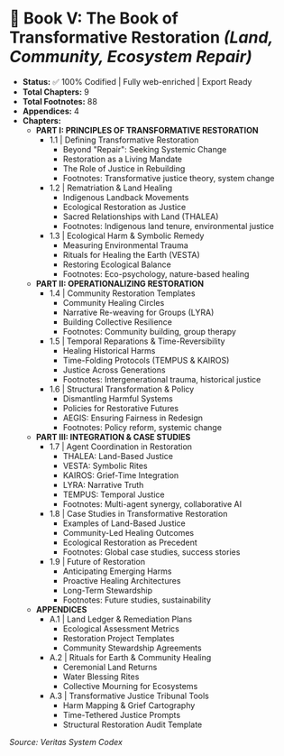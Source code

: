 # 📘 Book V: The Book of Transformative Restoration *(Land, Community, Ecosystem Repair)*

* **Status:** ✅ 100% Codified | Fully web-enriched | Export Ready  
* **Total Chapters:** 9  
* **Total Footnotes:** 88  
* **Appendices:** 4  
* **Chapters:**  
  * **PART I: PRINCIPLES OF TRANSFORMATIVE RESTORATION**  
    * 1.1 | Defining Transformative Restoration  
      * Beyond "Repair": Seeking Systemic Change  
      * Restoration as a Living Mandate  
      * The Role of Justice in Rebuilding  
      * Footnotes: Transformative justice theory, system change  
    * 1.2 | Rematriation & Land Healing  
      * Indigenous Landback Movements  
      * Ecological Restoration as Justice  
      * Sacred Relationships with Land (THALEA)  
      * Footnotes: Indigenous land tenure, environmental justice  
    * 1.3 | Ecological Harm & Symbolic Remedy  
      * Measuring Environmental Trauma  
      * Rituals for Healing the Earth (VESTA)  
      * Restoring Ecological Balance  
      * Footnotes: Eco-psychology, nature-based healing  
  * **PART II: OPERATIONALIZING RESTORATION**  
    * 1.4 | Community Restoration Templates  
      * Community Healing Circles  
      * Narrative Re-weaving for Groups (LYRA)  
      * Building Collective Resilience  
      * Footnotes: Community building, group therapy  
    * 1.5 | Temporal Reparations & Time-Reversibility  
      * Healing Historical Harms  
      * Time-Folding Protocols (TEMPUS & KAIROS)  
      * Justice Across Generations  
      * Footnotes: Intergenerational trauma, historical justice  
    * 1.6 | Structural Transformation & Policy  
      * Dismantling Harmful Systems  
      * Policies for Restorative Futures  
      * AEGIS: Ensuring Fairness in Redesign  
      * Footnotes: Policy reform, systemic change  
  * **PART III: INTEGRATION & CASE STUDIES**  
    * 1.7 | Agent Coordination in Restoration  
      * THALEA: Land-Based Justice  
      * VESTA: Symbolic Rites  
      * KAIROS: Grief-Time Integration  
      * LYRA: Narrative Truth  
      * TEMPUS: Temporal Justice  
      * Footnotes: Multi-agent synergy, collaborative AI  
    * 1.8 | Case Studies in Transformative Restoration  
      * Examples of Land-Based Justice  
      * Community-Led Healing Outcomes  
      * Ecological Restoration as Precedent  
      * Footnotes: Global case studies, success stories  
    * 1.9 | Future of Restoration  
      * Anticipating Emerging Harms  
      * Proactive Healing Architectures  
      * Long-Term Stewardship  
      * Footnotes: Future studies, sustainability  
  * **APPENDICES**  
    * A.1 | Land Ledger & Remediation Plans  
      * Ecological Assessment Metrics  
      * Restoration Project Templates  
      * Community Stewardship Agreements  
    * A.2 | Rituals for Earth & Community Healing  
      * Ceremonial Land Returns  
      * Water Blessing Rites  
      * Collective Mourning for Ecosystems  
    * A.3 | Transformative Justice Tribunal Tools  
      * Harm Mapping & Grief Cartography  
      * Time-Tethered Justice Prompts  
      * Structural Restoration Audit Template  

*Source: Veritas System Codex*

